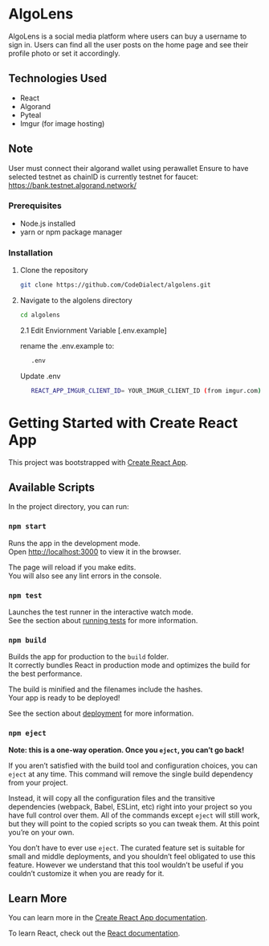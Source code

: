 # AlgoLens

AlgoLens is a social media platform where users can buy a username to sign in. Users can find all the user posts on the home page and see their profile photo or set it accordingly.

## Technologies Used

- React
- Algorand
- Pyteal
- Imgur (for image hosting)


## Note
User must connect their algorand wallet using perawallet
Ensure to have selected testnet as chainID is currently testnet
for faucet: https://bank.testnet.algorand.network/

### Prerequisites
- Node.js installed
- yarn or npm package manager
  

### Installation
1. Clone the repository
   ```sh
   git clone https://github.com/CodeDialect/algolens.git
   ```
2. Navigate to the algolens directory
    ```bash
   cd algolens
     ```
  
    2.1 Edit Enviornment Variable [.env.example]
        
    rename the .env.example to: 
    ```bash 
       .env 
    ```
       
    Update .env
    ```bash 
       REACT_APP_IMGUR_CLIENT_ID= YOUR_IMGUR_CLIENT_ID (from imgur.com)
    ```


# Getting Started with Create React App

This project was bootstrapped with [Create React App](https://github.com/facebook/create-react-app).

## Available Scripts

In the project directory, you can run:

### `npm start`

Runs the app in the development mode.\
Open [http://localhost:3000](http://localhost:3000) to view it in the browser.

The page will reload if you make edits.\
You will also see any lint errors in the console.

### `npm test`

Launches the test runner in the interactive watch mode.\
See the section about [running tests](https://facebook.github.io/create-react-app/docs/running-tests) for more information.

### `npm build`

Builds the app for production to the `build` folder.\
It correctly bundles React in production mode and optimizes the build for the best performance.

The build is minified and the filenames include the hashes.\
Your app is ready to be deployed!

See the section about [deployment](https://facebook.github.io/create-react-app/docs/deployment) for more information.

### `npm eject`

**Note: this is a one-way operation. Once you `eject`, you can’t go back!**

If you aren’t satisfied with the build tool and configuration choices, you can `eject` at any time. This command will remove the single build dependency from your project.

Instead, it will copy all the configuration files and the transitive dependencies (webpack, Babel, ESLint, etc) right into your project so you have full control over them. All of the commands except `eject` will still work, but they will point to the copied scripts so you can tweak them. At this point you’re on your own.

You don’t have to ever use `eject`. The curated feature set is suitable for small and middle deployments, and you shouldn’t feel obligated to use this feature. However we understand that this tool wouldn’t be useful if you couldn’t customize it when you are ready for it.

## Learn More

You can learn more in the [Create React App documentation](https://facebook.github.io/create-react-app/docs/getting-started).

To learn React, check out the [React documentation](https://reactjs.org/).
